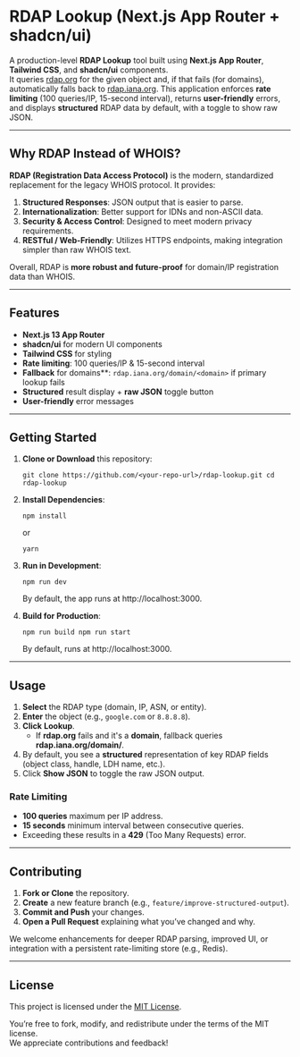 # RDAP Lookup (Next.js App Router + shadcn/ui)

A production-level **RDAP Lookup** tool built using **Next.js App Router**, **Tailwind CSS**, and **shadcn/ui** components.  
It queries [rdap.org](https://rdap.org) for the given object and, if that fails (for domains), automatically falls back to [rdap.iana.org](https://rdap.iana.org). This application enforces **rate limiting** (100 queries/IP, 15-second interval), returns **user-friendly** errors, and displays **structured** RDAP data by default, with a toggle to show raw JSON.

----------

## Why RDAP Instead of WHOIS?

**RDAP (Registration Data Access Protocol)** is the modern, standardized replacement for the legacy WHOIS protocol. It provides:

1.  **Structured Responses**: JSON output that is easier to parse.
2.  **Internationalization**: Better support for IDNs and non-ASCII data.
3.  **Security & Access Control**: Designed to meet modern privacy requirements.
4.  **RESTful / Web-Friendly**: Utilizes HTTPS endpoints, making integration simpler than raw WHOIS text.

Overall, RDAP is **more robust and future-proof** for domain/IP registration data than WHOIS.

----------

## Features

-   **Next.js 13 App Router**
-   **shadcn/ui** for modern UI components
-   **Tailwind CSS** for styling
-   **Rate limiting**: 100 queries/IP & 15-second interval
-   **Fallback** for domains**: `rdap.iana.org/domain/<domain>` if primary lookup fails
-   **Structured** result display + **raw JSON** toggle button
-   **User-friendly** error messages

----------

## Getting Started

1.  **Clone or Download** this repository:
    
    
    `git clone https://github.com/<your-repo-url>/rdap-lookup.git
    cd rdap-lookup` 
    
2.  **Install Dependencies**:
    
    
    `npm install` 
    
    or
    
    
    `yarn` 
    
3.  **Run in Development**:
    
    
    `npm run dev` 
    
    By default, the app runs at http://localhost:3000.
    
4.  **Build for Production**:
    
    
    `npm run build
    npm run start` 
    
    By default, runs at http://localhost:3000.
    

----------

## Usage

1.  **Select** the RDAP type (domain, IP, ASN, or entity).
2.  **Enter** the object (e.g., `google.com` or `8.8.8.8`).
3.  **Click** **Lookup**.
    -   If **rdap.org** fails and it's a **domain**, fallback queries **rdap.iana.org/domain/<domain>**.
4.  By default, you see a **structured** representation of key RDAP fields (object class, handle, LDH name, etc.).
5.  Click **Show JSON** to toggle the raw JSON output.

### Rate Limiting

-   **100 queries** maximum per IP address.
-   **15 seconds** minimum interval between consecutive queries.
-   Exceeding these results in a **429** (Too Many Requests) error.

----------

## Contributing

1.  **Fork or Clone** the repository.
2.  **Create** a new feature branch (e.g., `feature/improve-structured-output`).
3.  **Commit and Push** your changes.
4.  **Open a Pull Request** explaining what you’ve changed and why.

We welcome enhancements for deeper RDAP parsing, improved UI, or integration with a persistent rate-limiting store (e.g., Redis).

----------

## License

This project is licensed under the [MIT License](LICENSE).

You’re free to fork, modify, and redistribute under the terms of the MIT license.  
We appreciate contributions and feedback!

